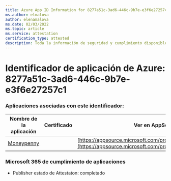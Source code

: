 ```yaml
---
title: Azure App ID Information for 8277a51c-3ad6-446c-9b7e-e3f6e27257c1
ms.author: elmalova
author: elenamalova
ms.date: 02/03/2022
ms.topic: article
ms.service: attestation
certification_type: attested
description: Toda la información de seguridad y cumplimiento disponible para 8277a51c-3ad6-446c-9b7e-e3f6e27257c1.
---
```

# <a name="azure-app-id-8277a51c-3ad6-446c-9b7e-e3f6e27257c1"></a>Identificador de aplicación de Azure: 8277a51c-3ad6-446c-9b7e-e3f6e27257c1


### <a name="apps-associated-with-this-id"></a>Aplicaciones asociadas con este identificador:
| **Nombre de la aplicación** | **Certificado** | **Ver en AppSource** |
|--------------|---------------|-----------------------|
| [Moneypenny](https://docs.microsoft.com/microsoft-365-app-certification/forward/WA200003396) |  | [https://appsource.microsoft.com/product/office/WA200003396](https://appsource.microsoft.com/product/office/WA200003396) |

### <a name="microsoft-365-app-compliance-status"></a>Microsoft 365 de cumplimiento de aplicaciones
- Publisher estado de Attestaton: completado
